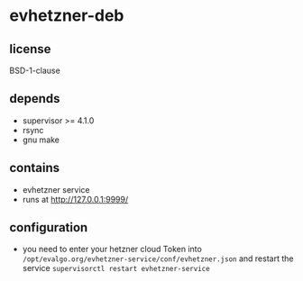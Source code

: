 # evhetzner-deb

## license
BSD-1-clause

## depends
- supervisor >= 4.1.0
- rsync
- gnu make

## contains
- evhetzner service
- runs at http://127.0.0.1:9999/

## configuration
- you need to enter your hetzner cloud Token into ```/opt/evalgo.org/evhetzner-service/conf/evhetzner.json``` and restart the service ```supervisorctl restart evhetzner-service```
